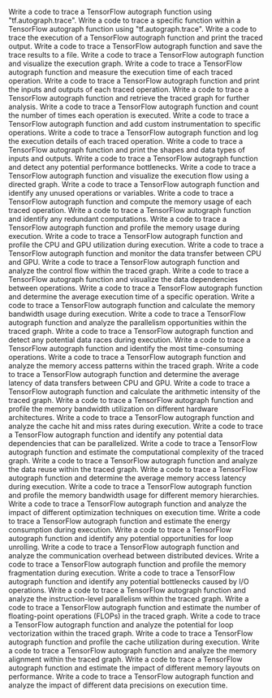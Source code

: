 Write a code to trace a TensorFlow autograph function using "tf.autograph.trace".
Write a code to trace a specific function within a TensorFlow autograph function using "tf.autograph.trace".
Write a code to trace the execution of a TensorFlow autograph function and print the traced output.
Write a code to trace a TensorFlow autograph function and save the trace results to a file.
Write a code to trace a TensorFlow autograph function and visualize the execution graph.
Write a code to trace a TensorFlow autograph function and measure the execution time of each traced operation.
Write a code to trace a TensorFlow autograph function and print the inputs and outputs of each traced operation.
Write a code to trace a TensorFlow autograph function and retrieve the traced graph for further analysis.
Write a code to trace a TensorFlow autograph function and count the number of times each operation is executed.
Write a code to trace a TensorFlow autograph function and add custom instrumentation to specific operations.
Write a code to trace a TensorFlow autograph function and log the execution details of each traced operation.
Write a code to trace a TensorFlow autograph function and print the shapes and data types of inputs and outputs.
Write a code to trace a TensorFlow autograph function and detect any potential performance bottlenecks.
Write a code to trace a TensorFlow autograph function and visualize the execution flow using a directed graph.
Write a code to trace a TensorFlow autograph function and identify any unused operations or variables.
Write a code to trace a TensorFlow autograph function and compute the memory usage of each traced operation.
Write a code to trace a TensorFlow autograph function and identify any redundant computations.
Write a code to trace a TensorFlow autograph function and profile the memory usage during execution.
Write a code to trace a TensorFlow autograph function and profile the CPU and GPU utilization during execution.
Write a code to trace a TensorFlow autograph function and monitor the data transfer between CPU and GPU.
Write a code to trace a TensorFlow autograph function and analyze the control flow within the traced graph.
Write a code to trace a TensorFlow autograph function and visualize the data dependencies between operations.
Write a code to trace a TensorFlow autograph function and determine the average execution time of a specific operation.
Write a code to trace a TensorFlow autograph function and calculate the memory bandwidth usage during execution.
Write a code to trace a TensorFlow autograph function and analyze the parallelism opportunities within the traced graph.
Write a code to trace a TensorFlow autograph function and detect any potential data races during execution.
Write a code to trace a TensorFlow autograph function and identify the most time-consuming operations.
Write a code to trace a TensorFlow autograph function and analyze the memory access patterns within the traced graph.
Write a code to trace a TensorFlow autograph function and determine the average latency of data transfers between CPU and GPU.
Write a code to trace a TensorFlow autograph function and calculate the arithmetic intensity of the traced graph.
Write a code to trace a TensorFlow autograph function and profile the memory bandwidth utilization on different hardware architectures.
Write a code to trace a TensorFlow autograph function and analyze the cache hit and miss rates during execution.
Write a code to trace a TensorFlow autograph function and identify any potential data dependencies that can be parallelized.
Write a code to trace a TensorFlow autograph function and estimate the computational complexity of the traced graph.
Write a code to trace a TensorFlow autograph function and analyze the data reuse within the traced graph.
Write a code to trace a TensorFlow autograph function and determine the average memory access latency during execution.
Write a code to trace a TensorFlow autograph function and profile the memory bandwidth usage for different memory hierarchies.
Write a code to trace a TensorFlow autograph function and analyze the impact of different optimization techniques on execution time.
Write a code to trace a TensorFlow autograph function and estimate the energy consumption during execution.
Write a code to trace a TensorFlow autograph function and identify any potential opportunities for loop unrolling.
Write a code to trace a TensorFlow autograph function and analyze the communication overhead between distributed devices.
Write a code to trace a TensorFlow autograph function and profile the memory fragmentation during execution.
Write a code to trace a TensorFlow autograph function and identify any potential bottlenecks caused by I/O operations.
Write a code to trace a TensorFlow autograph function and analyze the instruction-level parallelism within the traced graph.
Write a code to trace a TensorFlow autograph function and estimate the number of floating-point operations (FLOPs) in the traced graph.
Write a code to trace a TensorFlow autograph function and analyze the potential for loop vectorization within the traced graph.
Write a code to trace a TensorFlow autograph function and profile the cache utilization during execution.
Write a code to trace a TensorFlow autograph function and analyze the memory alignment within the traced graph.
Write a code to trace a TensorFlow autograph function and estimate the impact of different memory layouts on performance.
Write a code to trace a TensorFlow autograph function and analyze the impact of different data precisions on execution time.
